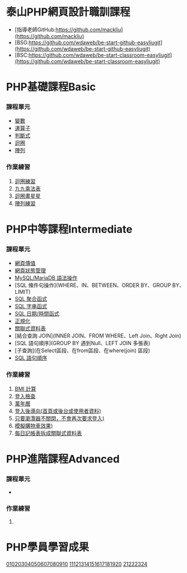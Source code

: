 # 泰山PHP網頁設計職訓課程
* [指導老師GitHub:https://github.com/mackliu](https://github.com/mackliu)
* [BSG:https://github.com/wdaweb/be-start-github-easyliugit](https://github.com/wdaweb/be-start-github-easyliugit)
* [BSC:https://github.com/wdaweb/be-start-classroom-easyliugit](https://github.com/wdaweb/be-start-classroom-easyliugit)

# PHP基礎課程Basic

### 課程單元

* [變數](index.php)
* [運算子](operator.php)
* [判斷式](flow.php)
* [迴圈](loop.php)
* [陣列](array.php)

### 作業練習

1. [迴圈練習](pra01.php)
2. [九九乘法表](pra02.php)
3. [迴圈畫星星](pra03.php)
4. [陣列練習](pra04.php)

# PHP中等課程Intermediate

### 課程單元

* [網頁傳值](GET、POST)
* [網頁狀態管理](COOKIE、SESSION)
* [MySQL/MariaDB 語法操作](INSERT、UPDATE、DELETE、SELECT)
* [SQL 條件句操作](WHERE、IN、BETWEEN、ORDER BY、GROUP BY、LIMIT)
* [SQL 聚合函式](AVG、COUNT、MAX、MIN、SUM)
* [SQL 字串函式](SUBSTRING、LENGTH、CONCAT、GROUP_CONCAT)
* [SQL 日期/時間函式](NOW、DATEDIFF、CURRENT_DATE)
* [正規化](第一正規化、第二正規化、第三正規化)
* [關聯式資料表](一對一、一對多、多對多)
* [結合查詢 JOIN](INNER JOIN、FROM WHERE、Left Join、Right Join)
* [SQL 語句順序](GROUP BY 遇到Null、LEFT JOIN 多張表)
* [子查詢](在Select區段、在from區段、在where(join) 區段)
* [SQL 語句順序](書寫SQL、執行SQL)
### 作業練習

1. [BMI 計算](from/bmi.php、bmi_post.html、bmi_single-bmi.php)
2. [登入檢查](login/login.php)
3. [萬年曆](calendar/index.php)
4. [登入後導向(首頁或後台或使用者資料)](cookie\index.php、session\index.php)
5. [只要瀏灠器不關閉，不會再次要求登入)](cookie\index.php、session\index.php)
6. [模擬購物車效果)](cookie_session\cart.php)
7. [每日記帳表拆成關聯式資料表](db\index.php)

# PHP進階課程Advanced
### 課程單元

*
### 作業練習

1.
# PHP學員學習成果
[01](http://220.128.133.15/s1110201)[02](http://220.128.133.15/s1110202)[03](http://220.128.133.15/s1110203)[04](http://220.128.133.15/s1110204)[05](http://220.128.133.15/s1110205)[06](http://220.128.133.15/s1110206)[07](http://220.128.133.15/s1110207)[08](http://220.128.133.15/s1110208)[09](http://220.128.133.15/s1110209)[10](http://220.128.133.15/s1110210)
[11](http://220.128.133.15/s1110211)[12](http://220.128.133.15/s1110212)[13](http://220.128.133.15/s1110213)[14](http://220.128.133.15/s1110214)[15](http://220.128.133.15/s1110215)[16](http://220.128.133.15/s1110216)[17](http://220.128.133.15/s1110217)[18](http://220.128.133.15/s1110218)[19](http://220.128.133.15/s1110219)[20](http://220.128.133.15/s1110220)
[21](http://220.128.133.15/s1110221)[22](http://220.128.133.15/s1110222)[23](http://220.128.133.15/s1110223)[24](http://220.128.133.15/s1110224)
